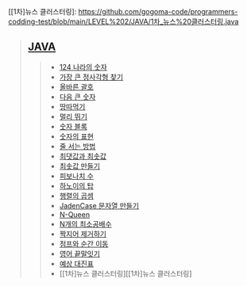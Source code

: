 <!-- level-1 -->
[link-level-2-JAVA]: https://github.com/gogoma-code/programmers-codding-test/tree/main/LEVEL%202/JAVA

<!-- level-1-JAVA -->
[124 나라의 숫자]: https://github.com/gogoma-code/programmers-codding-test/blob/main/LEVEL%202/JAVA/124%20나라의%20숫자.java
[가장 큰 정사각형 찾기]: https://github.com/gogoma-code/programmers-codding-test/blob/main/LEVEL%202/JAVA/가장%20큰%20정사각형%20찾기.java
[올바른 괄호]: https://github.com/gogoma-code/programmers-codding-test/blob/main/LEVEL%202/JAVA/올바른%20괄호.java
[다음 큰 숫자]: https://github.com/gogoma-code/programmers-codding-test/blob/main/LEVEL%202/JAVA/다음%20큰%20숫자.java
[땅따먹기]: https://github.com/gogoma-code/programmers-codding-test/blob/main/LEVEL%202/JAVA/땅따먹기.java
[멀리 뛰기]: https://github.com/gogoma-code/programmers-codding-test/blob/main/LEVEL%202/JAVA/멀리%20뛰기.java
[숫자 블록]: https://github.com/gogoma-code/programmers-codding-test/blob/main/LEVEL%202/JAVA/숫자%20블록.java
[숫자의 표현]: https://github.com/gogoma-code/programmers-codding-test/blob/main/LEVEL%202/JAVA/숫자의%20표현.java
[줄 서는 방법]: https://github.com/gogoma-code/programmers-codding-test/blob/main/LEVEL%202/JAVA/줄%20서는%20방법.java
[최댓값과 최솟값]: https://github.com/gogoma-code/programmers-codding-test/blob/main/LEVEL%202/JAVA/최댓값과%20최솟값.java
[최솟값 만들기]: https://github.com/gogoma-code/programmers-codding-test/blob/main/LEVEL%202/JAVA/최솟값%20만들기.java
[피보나치 수]: https://github.com/gogoma-code/programmers-codding-test/blob/main/LEVEL%202/JAVA/피보나치%20수.java
[하노이의 탑]: https://github.com/gogoma-code/programmers-codding-test/blob/main/LEVEL%202/JAVA/하노이의%20탑.java
[행렬의 곱셈]: https://github.com/gogoma-code/programmers-codding-test/blob/main/LEVEL%202/JAVA/행렬의%20곱셈.java
[JadenCase 문자열 만들기]: https://github.com/gogoma-code/programmers-codding-test/blob/main/LEVEL%202/JAVA/JadenCase%20문자열%20만들기.java
[N-Queen]: https://github.com/gogoma-code/programmers-codding-test/blob/main/LEVEL%202/JAVA/N-Queen.java
[N개의 최소공배수]: https://github.com/gogoma-code/programmers-codding-test/blob/main/LEVEL%202/JAVA/N개의%20최소공배수.java
[짝지어 제거하기]: https://github.com/gogoma-code/programmers-codding-test/blob/main/LEVEL%202/JAVA/짝지어%20제거하기.java
[점프와 순간 이동]: https://github.com/gogoma-code/programmers-codding-test/blob/main/LEVEL%202/JAVA/점프와%20순간이동.java
[영어 끝말잇기]: https://github.com/gogoma-code/programmers-codding-test/blob/main/LEVEL%202/JAVA/영어%20끝말잇기.java
[예상 대진표]: https://github.com/gogoma-code/programmers-codding-test/blob/main/LEVEL%202/JAVA/예상%20대진표.java
[[1차]뉴스 클러스터링]: https://github.com/gogoma-code/programmers-codding-test/blob/main/LEVEL%202/JAVA/1차_뉴스%20클러스터링.java


> ## [JAVA][link-level-2-JAVA]
> > * [124 나라의 숫자][124 나라의 숫자]
> > * [가장 큰 정사각형 찾기][가장 큰 정사각형 찾기]
> > * [올바른 괄호][올바른 괄호]
> > * [다음 큰 숫자][다음 큰 숫자]
> > * [땅따먹기][땅따먹기]
> > * [멀리 뛰기][멀리 뛰기]
> > * [숫자 블록][숫자 블록]
> > * [숫자의 표현][숫자의 표현]
> > * [줄 서는 방법][줄 서는 방법]
> > * [최댓값과 최솟값][최댓값과 최솟값]
> > * [최솟값 만들기][최솟값 만들기]
> > * [피보나치 수][피보나치 수]
> > * [하노이의 탑][하노이의 탑]
> > * [행렬의 곱셈][행렬의 곱셈]
> > * [JadenCase 문자열 만들기][JadenCase 문자열 만들기]
> > * [N-Queen][N-Queen]
> > * [N개의 최소공배수][N개의 최소공배수]
> > * [짝지어 제거하기][짝지어 제거하기]
> > * [점프와 순간 이동][점프와 순간 이동]
> > * [영어 끝말잇기][영어 끝말잇기]
> > * [예상 대진표][예상 대진표]
> > * [[1차]뉴스 클러스터링][[1차]뉴스 클러스터링]
